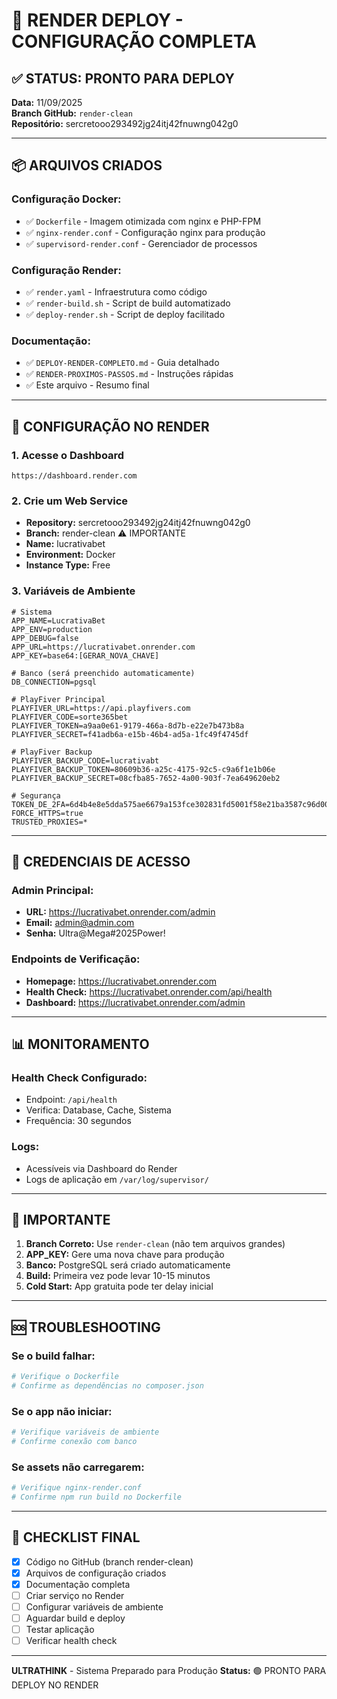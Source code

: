 # 🚀 RENDER DEPLOY - CONFIGURAÇÃO COMPLETA

## ✅ STATUS: PRONTO PARA DEPLOY

**Data:** 11/09/2025  
**Branch GitHub:** `render-clean`  
**Repositório:** sercretooo293492jg24itj42fnuwng042g0

---

## 📦 ARQUIVOS CRIADOS

### Configuração Docker:
- ✅ `Dockerfile` - Imagem otimizada com nginx e PHP-FPM
- ✅ `nginx-render.conf` - Configuração nginx para produção
- ✅ `supervisord-render.conf` - Gerenciador de processos

### Configuração Render:
- ✅ `render.yaml` - Infraestrutura como código
- ✅ `render-build.sh` - Script de build automatizado
- ✅ `deploy-render.sh` - Script de deploy facilitado

### Documentação:
- ✅ `DEPLOY-RENDER-COMPLETO.md` - Guia detalhado
- ✅ `RENDER-PROXIMOS-PASSOS.md` - Instruções rápidas
- ✅ Este arquivo - Resumo final

---

## 🔧 CONFIGURAÇÃO NO RENDER

### 1. Acesse o Dashboard
```
https://dashboard.render.com
```

### 2. Crie um Web Service
- **Repository:** sercretooo293492jg24itj42fnuwng042g0
- **Branch:** render-clean ⚠️ IMPORTANTE
- **Name:** lucrativabet
- **Environment:** Docker
- **Instance Type:** Free

### 3. Variáveis de Ambiente

```env
# Sistema
APP_NAME=LucrativaBet
APP_ENV=production
APP_DEBUG=false
APP_URL=https://lucrativabet.onrender.com
APP_KEY=base64:[GERAR_NOVA_CHAVE]

# Banco (será preenchido automaticamente)
DB_CONNECTION=pgsql

# PlayFiver Principal
PLAYFIVER_URL=https://api.playfivers.com
PLAYFIVER_CODE=sorte365bet
PLAYFIVER_TOKEN=a9aa0e61-9179-466a-8d7b-e22e7b473b8a
PLAYFIVER_SECRET=f41adb6a-e15b-46b4-ad5a-1fc49f4745df

# PlayFiver Backup
PLAYFIVER_BACKUP_CODE=lucrativabt
PLAYFIVER_BACKUP_TOKEN=80609b36-a25c-4175-92c5-c9a6f1e1b06e
PLAYFIVER_BACKUP_SECRET=08cfba85-7652-4a00-903f-7ea649620eb2

# Segurança
TOKEN_DE_2FA=6d4b4e8e5dda575ae6679a153fce302831fd5001f58e21ba3587c96d00baa2826fa312b80425b90b02f3b7d5612d541d4dda6e5253be5565d011ea28a2cdfc5b
FORCE_HTTPS=true
TRUSTED_PROXIES=*
```

---

## 🔐 CREDENCIAIS DE ACESSO

### Admin Principal:
- **URL:** https://lucrativabet.onrender.com/admin
- **Email:** admin@admin.com
- **Senha:** Ultra@Mega#2025Power!

### Endpoints de Verificação:
- **Homepage:** https://lucrativabet.onrender.com
- **Health Check:** https://lucrativabet.onrender.com/api/health
- **Dashboard:** https://lucrativabet.onrender.com/admin

---

## 📊 MONITORAMENTO

### Health Check Configurado:
- Endpoint: `/api/health`
- Verifica: Database, Cache, Sistema
- Frequência: 30 segundos

### Logs:
- Acessíveis via Dashboard do Render
- Logs de aplicação em `/var/log/supervisor/`

---

## 🚨 IMPORTANTE

1. **Branch Correto:** Use `render-clean` (não tem arquivos grandes)
2. **APP_KEY:** Gere uma nova chave para produção
3. **Banco:** PostgreSQL será criado automaticamente
4. **Build:** Primeira vez pode levar 10-15 minutos
5. **Cold Start:** App gratuita pode ter delay inicial

---

## 🆘 TROUBLESHOOTING

### Se o build falhar:
```bash
# Verifique o Dockerfile
# Confirme as dependências no composer.json
```

### Se o app não iniciar:
```bash
# Verifique variáveis de ambiente
# Confirme conexão com banco
```

### Se assets não carregarem:
```bash
# Verifique nginx-render.conf
# Confirme npm run build no Dockerfile
```

---

## 🎯 CHECKLIST FINAL

- [x] Código no GitHub (branch render-clean)
- [x] Arquivos de configuração criados
- [x] Documentação completa
- [ ] Criar serviço no Render
- [ ] Configurar variáveis de ambiente
- [ ] Aguardar build e deploy
- [ ] Testar aplicação
- [ ] Verificar health check

---

**ULTRATHINK** - Sistema Preparado para Produção
**Status:** 🟢 PRONTO PARA DEPLOY NO RENDER
